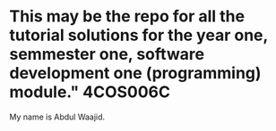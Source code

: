 # This may be the repo for all the tutorial solutions for the year one, semmester one, software development one (programming) module." 4COS006C 
 
My name is Abdul Waajid. 


